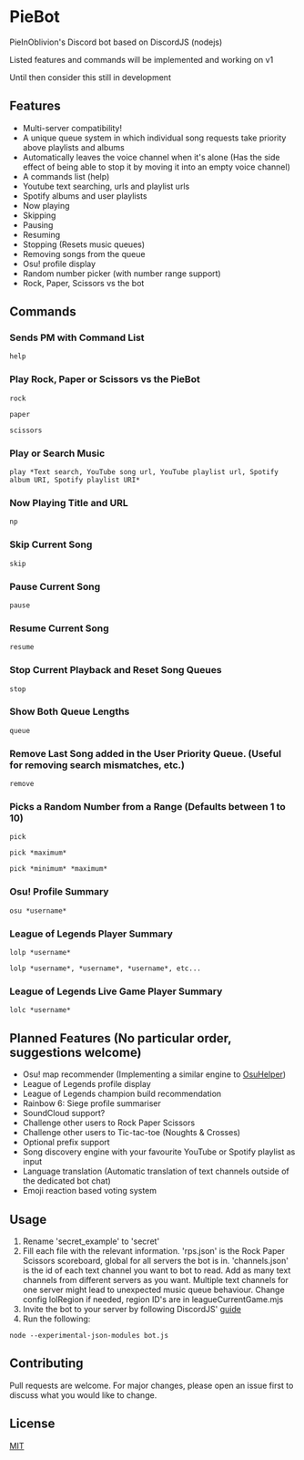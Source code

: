 # PieBot
PieInOblivion's Discord bot based on DiscordJS (nodejs)

Listed features and commands will be implemented and working on v1

Until then consider this still in development


## Features
- Multi-server compatibility!
- A unique queue system in which individual song requests take priority above playlists and albums
- Automatically leaves the voice channel when it's alone (Has the side effect of being able to stop it by moving it into an empty voice channel)
- A commands list (help)
- Youtube text searching, urls and playlist urls
- Spotify albums and user playlists
- Now playing
- Skipping
- Pausing
- Resuming
- Stopping (Resets music queues)
- Removing songs from the queue
- Osu! profile display
- Random number picker (with number range support)
- Rock, Paper, Scissors vs the bot


## Commands
### Sends PM with Command List
```
help
```
### Play Rock, Paper or Scissors vs the PieBot
```
rock
```
```
paper
```
```
scissors
```
### Play or Search Music
```
play *Text search, YouTube song url, YouTube playlist url, Spotify album URI, Spotify playlist URI*
```
### Now Playing Title and URL
```
np
```
### Skip Current Song
```
skip
```
### Pause Current Song
```
pause
```
### Resume Current Song
```
resume
```
### Stop Current Playback and Reset Song Queues
```
stop
```
### Show Both Queue Lengths
```
queue
```
### Remove Last Song added in the User Priority Queue. (Useful for removing search mismatches, etc.)
```
remove
```
### Picks a Random Number from a Range (Defaults between 1 to 10)
```
pick
```
```
pick *maximum*
```
```
pick *minimum* *maximum*
```
### Osu! Profile Summary
```
osu *username*
```
### League of Legends Player Summary
```
lolp *username*
```
```
lolp *username*, *username*, *username*, etc...
```
### League of Legends Live Game Player Summary
```
lolc *username*
```


## Planned Features (No particular order, suggestions welcome)
- Osu! map recommender (Implementing a similar engine to [OsuHelper](https://github.com/Tyrrrz/OsuHelper))
- League of Legends profile display
- League of Legends champion build recommendation
- Rainbow 6: Siege profile summariser
- SoundCloud support?
- Challenge other users to Rock Paper Scissors
- Challenge other users to Tic-tac-toe (Noughts & Crosses)
- Optional prefix support
- Song discovery engine with your favourite YouTube or Spotify playlist as input
- Language translation (Automatic translation of text channels outside of the dedicated bot chat)
- Emoji reaction based voting system


## Usage
1. Rename 'secret_example' to 'secret'
2. Fill each file with the relevant information. 'rps.json' is the Rock Paper Scissors scoreboard, global for all servers the bot is in. 'channels.json' is the id of each text channel you want to bot to read. Add as many text channels from different servers as you want. Multiple text channels for one server might lead to unexpected music queue behaviour. Change config lolRegion if needed, region ID's are in leagueCurrentGame.mjs
3. Invite the bot to your server by following DiscordJS' [guide](https://discordjs.guide/preparations/adding-your-bot-to-servers.html#bot-invite-links)
4. Run the following:
```
node --experimental-json-modules bot.js
```


## Contributing
Pull requests are welcome. For major changes, please open an issue first to discuss what you would like to change.


## License
[MIT](https://choosealicense.com/licenses/mit/)
